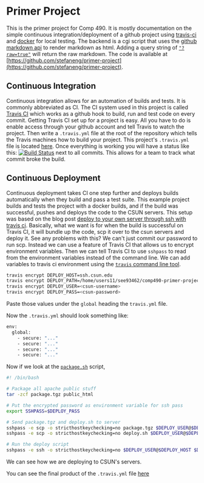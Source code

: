 # Primer Project

This is the primer project for Comp 490.
It is mostly documentation on the simple continuous integration/deployment of a github project using [travis-ci](https://travis-ci.org/) and [docker](https://www.docker.com/) for local testing.
The backend is a cgi script that uses the [github markdown api](https://developer.github.com/v3/markdown/) to render markdown as html.
Adding a query string of [`"?raw=true"`](http://www.csun.edu/~see93462/primer_project/cgi-bin/index.cgi?raw=true) will return the raw markdown.
The code is available at [https://github.com/stefaneng/primer-project](https://github.com/stefaneng/primer-project).

## Continuous Integration

Continuous integration allows for an automation of builds and tests.
It is commonly abbreviated as CI.
The CI system used in this project is called [Travis CI](https://travis-ci.org/) which works as a github hook to build, run and test code on every commit.
Getting Travis CI set up for a project is easy.
All you have to do is enable access through your github account and tell Travis to watch the project.
Then write a `.travis.yml` file at the root of the repository which tells the Travis machines how to build your project.
This project's `.travis.yml` file is located [here](https://github.com/stefaneng/primer-project/blob/master/.travis.yml).
Once everything is working you will have a status like this: [![Build Status](https://travis-ci.org/stefaneng/primer-project.svg?branch=master)](https://travis-ci.org/stefaneng/primer-project) next to all commits.
This allows for a team to track what commit broke the build.


## Continuous Deployment

Continuous deployment takes CI one step further and deploys builds automatically when they build and pass a test suite.
This example project builds and tests the project with a docker builds, and if the build was successful, pushes and deploys the code to the CSUN servers.
This setup was based on the blog post [deploy to your own server through ssh with travis ci](http://neemzy.org/articles/deploy-to-your-own-server-through-ssh-with-travis-ci).
Basically, what we want is for when the build is successful on Travis CI, it will bundle up the code, scp it over to the csun servers and deploy it.
See any problems with this?
We can't just commit our password to run scp.
Instead we can use a feature of Travis CI that allows us to encrypt environment variables.
Then we can tell Travis CI to use `sshpass` to read from the environment variables instead of the command line.
We can add variables to travis ci environment using the [`travis` command line tool](https://github.com/travis-ci/travis.rb).

```bash
travis encrypt DEPLOY_HOST=ssh.csun.edu
travis encrypt DEPLOY_PATH=/home/users11/see93462/comp490-primer-project
travis encrypt DEPLOY_USER=<csun-username>
travis encrypt DEPLOY_PASS=<csun-password>
```

Paste those values under the `global` heading the `travis.yml` file.

Now the `.travis.yml` should look something like:

```bash
env:
  global:
    - secure: "..."
    - secure: "..."
    - secure: "..."
    - secure: "..."
```

Now if we look at the [`package.sh`](https://github.com/stefaneng/primer-project/blob/master/package.sh) script,
```bash
#! /bin/bash

# Package all apache public stuff
tar -zcf package.tgz public_html

# Put the encrypted password as environment variable for ssh pass
export SSHPASS=$DEPLOY_PASS

# Send package.tgz and deploy.sh to server
sshpass -e scp -o stricthostkeychecking=no package.tgz $DEPLOY_USER@$DEPLOY_HOST:$DEPLOY_PATH
sshpass -e scp -o stricthostkeychecking=no deploy.sh $DEPLOY_USER@$DEPLOY_HOST:$DEPLOY_PATH

# Run the deploy script
sshpass -e ssh -o stricthostkeychecking=no $DEPLOY_USER@$DEPLOY_HOST $DEPLOY_PATH/deploy.sh
```

We can see how we are deploying to CSUN's servers.

You can see the final product of the `.travis.yml` file [here](https://github.com/stefaneng/primer-project/blob/master/.travis.yml)
